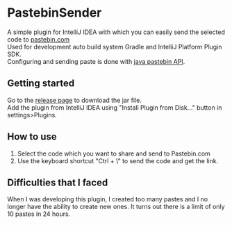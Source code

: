 # PastebinSender
A simple plugin for IntelliJ IDEA with which you can easily send the selected code to [pastebin.com](https://pastebin.com/)<br/>
Used for development auto build system Gradle and IntelliJ Platform Plugin SDK.<br/>Configuring and sending paste is done with [java pastebin API](https://github.com/marcoacierno/pastebin-java-api).

## Getting started
Go to the [release page](https://github.com/EgorGrib/PastebinSender/releases) to download the jar file.<br/>
Add the plugin from IntelliJ IDEA using "Install Plugin from Disk..." button in settings>Plugins.

## How to use
1. Select the code which you want to share and send to Pastebin.com
2. Use the keyboard shortcut "Ctrl + \\" to send the code and get the link.

## Difficulties that I faced
When I was developing this plugin, I created too many pastes and I no longer have the ability to create new ones. It turns out there is a limit of only 10 pastes in 24 hours.
